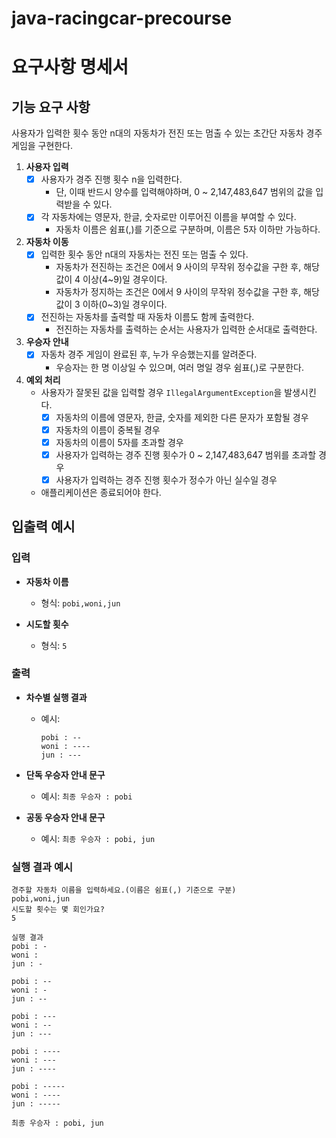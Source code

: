 # java-racingcar-precourse

# 요구사항 명세서

## 기능 요구 사항

사용자가 입력한 횟수 동안 n대의 자동차가 전진 또는 멈출 수 있는 초간단 자동차 경주 게임을 구현한다.

1. **사용자 입력**
    - [x] 사용자가 경주 진행 횟수 n을 입력한다.
      - 단, 이때 반드시 양수를 입력해야하며, 0 ~ 2,147,483,647 범위의 값을 입력받을 수 있다.
    - [x] 각 자동차에는 영문자, 한글, 숫자로만 이루어진 이름을 부여할 수 있다.
      - 자동차 이름은 쉼표(,)를 기준으로 구분하며, 이름은 5자 이하만 가능하다.

2. **자동차 이동**
    - [x] 입력한 횟수 동안 n대의 자동차는 전진 또는 멈출 수 있다.
      - 자동차가 전진하는 조건은 0에서 9 사이의 무작위 정수값을 구한 후, 해당 값이 4 이상(4~9)일 경우이다.
      - 자동차가 정지하는 조건은 0에서 9 사이의 무작위 정수값을 구한 후, 해당 값이 3 이하(0~3)일 경우이다.
    - [x] 전진하는 자동차를 출력할 때 자동차 이름도 함께 출력한다.
      - 전진하는 자동차를 출력하는 순서는 사용자가 입력한 순서대로 출력한다.

3. **우승자 안내**
    - [x] 자동차 경주 게임이 완료된 후, 누가 우승했는지를 알려준다.
      - 우승자는 한 명 이상일 수 있으며, 여러 명일 경우 쉼표(,)로 구분한다.

4. **예외 처리**
    - 사용자가 잘못된 값을 입력할 경우 `IllegalArgumentException`을 발생시킨다.
      - [x] 자동차의 이름에 영문자, 한글, 숫자를 제외한 다른 문자가 포함될 경우
      - [x] 자동차의 이름이 중복될 경우
      - [x] 자동차의 이름이 5자를 초과할 경우
      - [x] 사용자가 입력하는 경주 진행 횟수가 0 ~ 2,147,483,647 범위를 초과할 경우
      - [x] 사용자가 입력하는 경주 진행 횟수가 정수가 아닌 실수일 경우
    - 애플리케이션은 종료되어야 한다.

## 입출력 예시

### 입력
- **자동차 이름**
    - 형식: `pobi,woni,jun`

- **시도할 횟수**
    - 형식: `5`

### 출력
- **차수별 실행 결과**
    - 예시:
      ```
      pobi : --
      woni : ----
      jun : ---
      ```

- **단독 우승자 안내 문구**
    - 예시: `최종 우승자 : pobi`

- **공동 우승자 안내 문구**
    - 예시: `최종 우승자 : pobi, jun`

### 실행 결과 예시

```
경주할 자동차 이름을 입력하세요.(이름은 쉼표(,) 기준으로 구분)
pobi,woni,jun
시도할 횟수는 몇 회인가요?
5

실행 결과
pobi : -
woni :
jun : -

pobi : --
woni : -
jun : --

pobi : ---
woni : --
jun : ---

pobi : ----
woni : ---
jun : ----

pobi : -----
woni : ----
jun : -----

최종 우승자 : pobi, jun
```